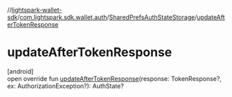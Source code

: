 //[lightspark-wallet-sdk](../../../index.md)/[com.lightspark.sdk.wallet.auth](../index.md)/[SharedPrefsAuthStateStorage](index.md)/[updateAfterTokenResponse](update-after-token-response.md)

# updateAfterTokenResponse

[android]\
open override fun [updateAfterTokenResponse](update-after-token-response.md)(response: TokenResponse?, ex: AuthorizationException?): AuthState?
